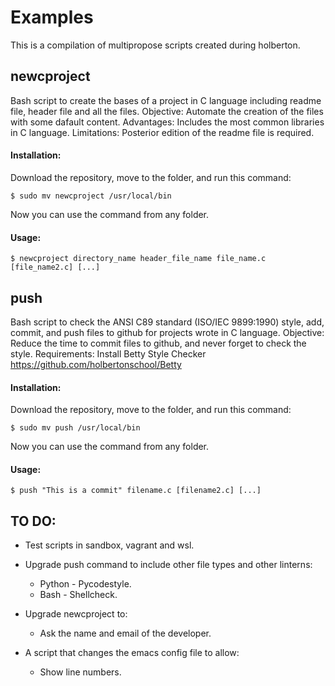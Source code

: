 # Examples
This is a compilation of multipropose scripts created during holberton.

## newcproject
Bash script to create the bases of a project in C language including readme file, header file and all the files.
Objective: Automate the creation of the files with some dafault content.
Advantages: Includes the most common libraries in C language. 
Limitations: Posterior edition of the readme file is required.

#### Installation:

Download the repository, move to the folder, and run this command:
```
$ sudo mv newcproject /usr/local/bin
```
Now you can use the command from any folder.

#### Usage:
```
$ newcproject directory_name header_file_name file_name.c [file_name2.c] [...]
```

## push
Bash script to check the ANSI C89 standard (ISO/IEC 9899:1990) style, add, commit, and push files to github for projects wrote in C language.
Objective: Reduce the time to commit files to github, and never forget to check the style.
Requirements: Install Betty Style Checker https://github.com/holbertonschool/Betty

#### Installation:
Download the repository, move to the folder, and run this command:
```
$ sudo mv push /usr/local/bin
```
Now you can use the command from any folder.

#### Usage:
```
$ push "This is a commit" filename.c [filename2.c] [...]
```

## TO DO:

- Test scripts in sandbox, vagrant and wsl.

- Upgrade push command to include other file types and other linterns:
    - Python - Pycodestyle.
    - Bash - Shellcheck.

- Upgrade newcproject to:
    - Ask the name and email of the developer.

- A script that changes the emacs config file to allow:
    - Show line numbers. 
